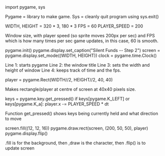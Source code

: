 import pygame, sys


Pygame = library to make game.
Sys = cleanly quit program using sys.exit()


WIDTH, HEIGHT = 320 * 3, 180 * 3
FPS = 60
PLAYER_SPEED = 200


Window size, with player speed (so sprite moves 200px per sec) and FPS which is how many times per sec game updates, in this case, 60 is smooth.

pygame.init()
pygame.display.set_caption("Silent Funds -- Step 2")
screen = pygame.display.set_mode((WIDTH, HEIGHT))
clock = pygame.time.Clock()


Line 1: starts pygame
Line 2: the window title
Line 3: sets the width and height of window
Line 4: keeps track of time and the fps.

player = pygame.Rect(WIDTH//2, HEIGHT//2, 40, 40)


Makes rectangle/player at centre of screen at 40x40 pixels size.

keys = pygame.key.get_pressed()
if keys[pygame.K_LEFT] or keys[pygame.K_a]:
    player.x -= PLAYER_SPEED * dt


Function get_pressed() shows keys being currently held and what direction to move

screen.fill((12, 12, 16))
pygame.draw.rect(screen, (200, 50, 50), player)
pygame.display.flip()


.fill is for the background, then ,draw is the character, then .flip() is to update screen
